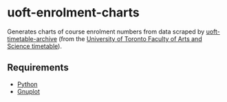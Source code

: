 # uoft-enrolment-charts

Generates charts of course enrolment numbers from data scraped by
[uoft-timetable-archive](https://github.com/freeatnet/uoft-timetable-archive)
(from the [University of Toronto Faculty of Arts and Science timetable](https://timetable.iit.artsci.utoronto.ca/)).


## Requirements

- [Python](https://www.python.org/)
- [Gnuplot](http://gnuplot.info/)
